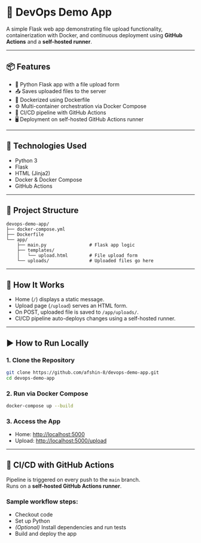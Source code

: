 # 🚀 DevOps Demo App

A simple Flask web app demonstrating file upload functionality, containerization with Docker, and continuous deployment using **GitHub Actions** and a **self-hosted runner**.

---

## 📦 Features

- 🐍 Python Flask app with a file upload form
- 📤 Saves uploaded files to the server
- 🐳 Dockerized using Dockerfile
- ⚙️ Multi-container orchestration via Docker Compose
- 🔁 CI/CD pipeline with GitHub Actions
- 🖥️ Deployment on self-hosted GitHub Actions runner

---

## 🧰 Technologies Used

- Python 3
- Flask
- HTML (Jinja2)
- Docker & Docker Compose
- GitHub Actions

---


## 🧰 Project Structure

```
devops-demo-app/
├── docker-compose.yml
├── Dockerfile
└── app/
    ├── main.py                # Flask app logic
    ├── templates/
    │   └── upload.html        # File upload form
    └── uploads/               # Uploaded files go here
```


---

## 📂 How It Works

- Home (`/`) displays a static message.
- Upload page (`/upload`) serves an HTML form.
- On POST, uploaded file is saved to `/app/uploads/`.
- CI/CD pipeline auto-deploys changes using a self-hosted runner.

---
## ▶️ How to Run Locally

### 1. Clone the Repository

```bash
git clone https://github.com/afshin-8/devops-demo-app.git
cd devops-demo-app
```

### 2. Run via Docker Compose

```bash
docker-compose up --build
```

### 3. Access the App

- Home: [http://localhost:5000](http://localhost:5000)
- Upload: [http://localhost:5000/upload](http://localhost:5000/upload)

---

## 🔁 CI/CD with GitHub Actions

Pipeline is triggered on every push to the `main` branch.  
Runs on a **self-hosted GitHub Actions runner**.

### Sample workflow steps:

- Checkout code  
- Set up Python  
- *(Optional)* Install dependencies and run tests  
- Build and deploy the app
